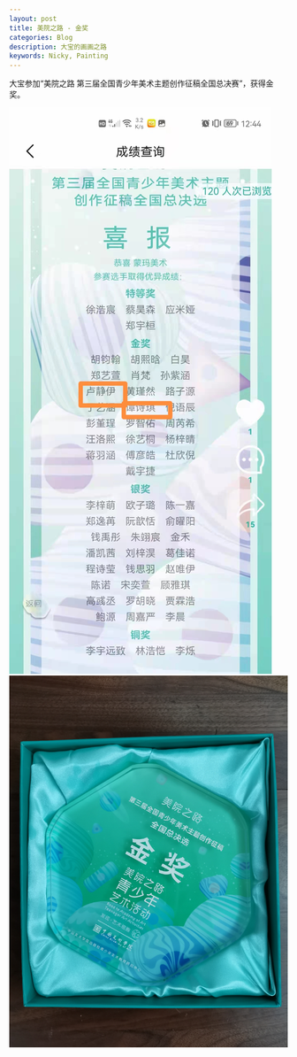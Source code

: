 ```yaml
---
layout: post
title: 美院之路 - 金奖
categories: Blog
description: 大宝的画画之路
keywords: Nicky, Painting
---
```


大宝参加“美院之路 第三届全国青少年美术主题创作征稿全国总决赛”，获得金奖。

![](/images/blog/meiyuanzhilu-gold-metal1.jpg)
![](/images/blog/meiyuanzhilu-gold-metal2.jpg)
